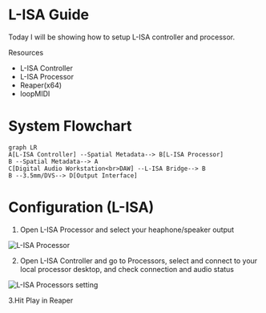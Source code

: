 # L-ISA Guide

Today I will be showing how to setup L-ISA controller and processor.

Resources

* L-ISA Controller
* L-ISA Processor
* Reaper(x64)
* loopMIDI

# System Flowchart

```mermaid
graph LR
A[L-ISA Controller] --Spatial Metadata--> B[L-ISA Processor]
B --Spatial Metadata--> A
C[Digital Audio Workstation<br>DAW] --L-ISA Bridge--> B
B --3.5mm/DVS--> D[Output Interface]
```

# Configuration (L-ISA)
1. Open L-ISA Processor and select your heaphone/speaker output

![L-ISA Processor](Images/)

2. Open L-ISA Controller and go to Processors, select and connect to your local processor desktop, and check connection and audio status

![L-ISA Processors setting](Images/)

3.Hit Play in Reaper